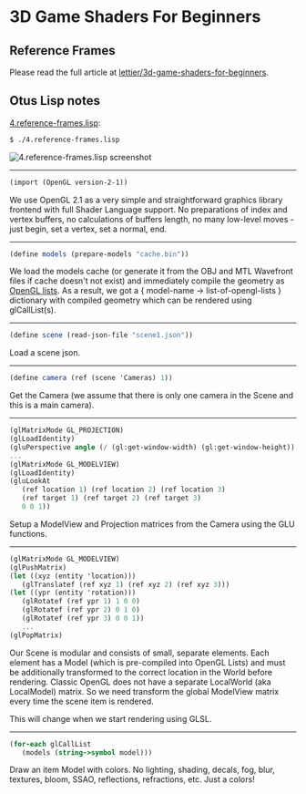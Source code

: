 # 3D Game Shaders For Beginners

## Reference Frames

Please read the full article at [lettier/3d-game-shaders-for-beginners](https://github.com/lettier/3d-game-shaders-for-beginners/blob/master/sections/reference-frames.md).

## Otus Lisp notes

[4.reference-frames.lisp](../4.reference-frames.lisp):
```bash
$ ./4.reference-frames.lisp
```

![4.reference-frames.lisp screenshot](https://i.imgur.com/ZcQqVTw.png)

---
```scheme
(import (OpenGL version-2-1))
```

We use OpenGL 2.1 as a very simple and straightforward graphics library frontend with full Shader Language support.
No preparations of index and vertex buffers, no calculations of buffers length, no many low-level moves - just begin, set a vertex, set a normal, end.

---
```scheme
(define models (prepare-models "cache.bin"))
```

We load the models cache (or generate it from the OBJ and MTL Wavefront files if cache doesn't not exist) and immediately compile the geometry as [OpenGL lists](https://www.glprogramming.com/red/chapter07.html).
As a result, we got a { model-name -> list-of-opengl-lists } dictionary with compiled geometry which can be rendered using glCallList(s).

---
```scheme
(define scene (read-json-file "scene1.json"))
```

Load a scene json.

---
```scheme
(define camera (ref (scene 'Cameras) 1))
```

Get the Camera (we assume that there is only one camera in the Scene and this is a main camera).

---
```scheme
(glMatrixMode GL_PROJECTION)
(glLoadIdentity)
(gluPerspective angle (/ (gl:get-window-width) (gl:get-window-height)) 0.1 100)
...
(glMatrixMode GL_MODELVIEW)
(glLoadIdentity)
(gluLookAt
   (ref location 1) (ref location 2) (ref location 3)
   (ref target 1) (ref target 2) (ref target 3)
   0 0 1))
```

Setup a ModelView and Projection matrices from the Camera using the GLU functions.

---
```scheme
(glMatrixMode GL_MODELVIEW)
(glPushMatrix)
(let ((xyz (entity 'location)))
   (glTranslatef (ref xyz 1) (ref xyz 2) (ref xyz 3)))
(let ((ypr (entity 'rotation)))
   (glRotatef (ref ypr 1) 1 0 0)
   (glRotatef (ref ypr 2) 0 1 0)
   (glRotatef (ref ypr 3) 0 0 1))
   ...
(glPopMatrix)
```

Our Scene is modular and consists of small, separate elements. Each element has a Model (which is pre-compiled into OpenGL Lists) and must be additionally transformed to the correct location in the World before rendering.
Classic OpenGL does not have a separate LocalWorld (aka LocalModel) matrix. So we need transform the global ModelView matrix every time the scene item is rendered.

This will change when we start rendering using GLSL.

---
```scheme
(for-each glCallList
   (models (string->symbol model)))
```

Draw an item Model with colors. No lighting, shading, decals, fog, blur, textures, bloom, SSAO, reflections, refractions, etc. Just a colors!
